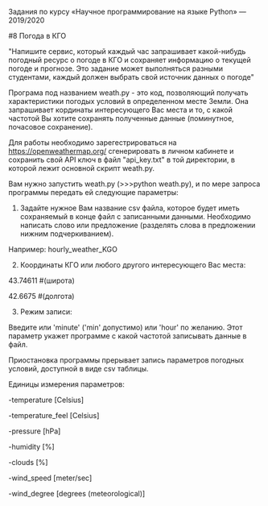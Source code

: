 Задания по курсу «Научное программирование на языке Python» — 2019/2020


#8 Погода в КГО


"Напишите сервис, который каждый час запрашивает какой-нибудь погодный ресурс о погоде в КГО и сохраняет информацию о текущей погоде и прогнозе.
Это задание может выполняться разными студентами, каждый должен выбрать свой источник данных о погоде"


Програма под названием weath.py - это код, позволяющий получать характеристики погодых условий в определенном месте Земли. Она запрашивает кординаты интересующего Вас места и то, с какой частотой Вы хотите сохранять полученные данные (поминутное, почасовое сохранение). 


Для работы необходимо зарегестрироваться на https://openweathermap.org/ сгенерировать в личном кабинете и сохранить свой API ключ в файл "api_key.txt" в той директории, в которой лежит основной скрипт weath.py.


Вам нужно запустить weath.py (>>>python weath.py), и по мере запроса программы передать ей следующие параметры:

1) Задайте нужное Вам название csv файла, которое будет иметь сохраняемый в конце файл с записанными данными. Необходимо написать слово или предложение (разделять слова в предложении нижним подчеркиванием).

Например: hourly_weather_KGO


2) Координаты КГО или любого другого интересующего Вас места:

43.74611 #(широта) 

42.6675 #(долгота)


3) Режим записи:


Введите или 'minute' ('min' допустимо) или 'hour' по желанию. Этот параметр укажет программе с какой частотой записывать данные в файл.


Приостановка программы прерывает запись параметров погодных условий, доступной в виде csv таблицы. 


Единицы измерения параметров: 


-temperature [Celsius]

-temperature_feel [Celsius]

-pressure [hPa]

-humidity [%]

-clouds [%]

-wind_speed [meter/sec]

-wind_degree [degrees (meteorological)]
